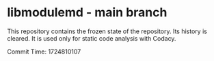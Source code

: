 # libmodulemd - main branch

This repository contains the frozen state of the repository.
Its history is cleared. It is used only for static code
analysis with Codacy.

Commit Time: 1724810107